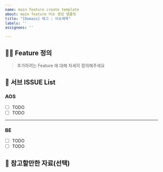 ```yaml
---
name: main feature create template
about: main feature 이슈 생성 템플릿
title: "[Domain] 태그 : 이슈제목"
labels: ''
assignees: ''

---
```


## 💁‍♂️ Feature 정의

> 추가하려는 Feature 에 대해 자세히 정의해주세요

## 📝 서브 ISSUE List

### AOS
- [ ] TODO
- [ ] TODO

---

### BE
- [ ] TODO
- [ ] TODO

## 🔗 참고할만한 자료(선택)
